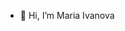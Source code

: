 - 👋 Hi, I’m Maria Ivanova


<!---
mariaIvanova-vn/mariaIvanova-vn is a ✨ special ✨ repository because its `README.md` (this file) appears on your GitHub profile.
You can click the Preview link to take a look at your changes.
--->
